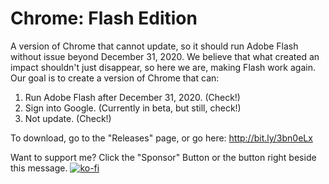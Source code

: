 # Chrome: Flash Edition
A version of Chrome that cannot update, so it should run Adobe Flash without issue beyond December 31, 2020.
We believe that what created an impact shouldn't just disappear, so here we are, making Flash work again.
Our goal is to create a version of Chrome that can:
1. Run Adobe Flash after December 31, 2020. (Check!)
2. Sign into Google. (Currently in beta, but still, check!)
3. Not update. (Check!)

To download, go to the "Releases" page, or go here: http://bit.ly/3bn0eLx


Want to support me? Click the "Sponsor" Button or the button right beside this message.
[![ko-fi](https://www.ko-fi.com/img/githubbutton_sm.svg)](http://kofi.chromeflash.xyz)
